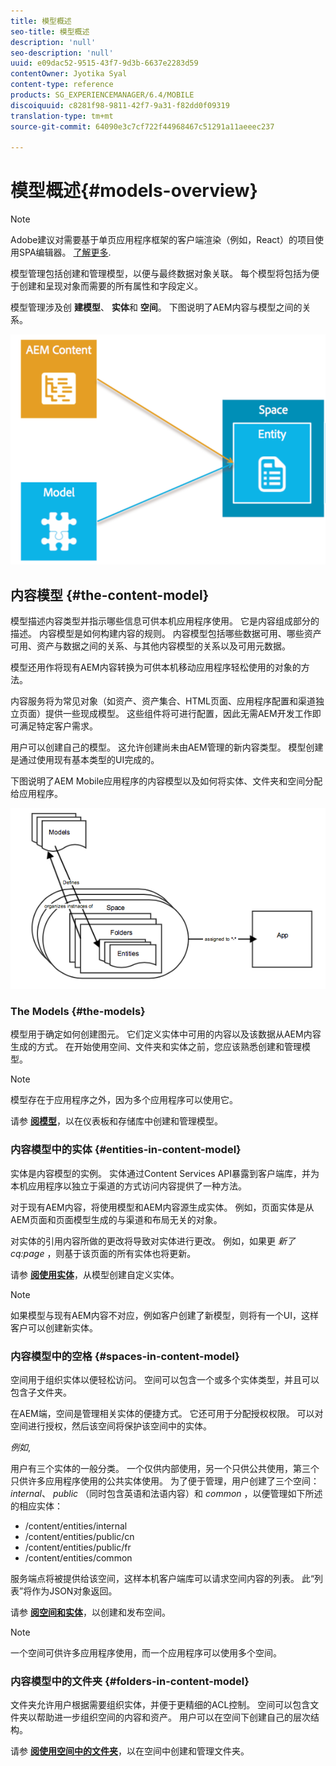 ```yaml
---
title: 模型概述
seo-title: 模型概述
description: 'null'
seo-description: 'null'
uuid: e09dac52-9515-43f7-9d3b-6637e2283d59
contentOwner: Jyotika Syal
content-type: reference
products: SG_EXPERIENCEMANAGER/6.4/MOBILE
discoiquuid: c8281f98-9811-42f7-9a31-f82dd0f09319
translation-type: tm+mt
source-git-commit: 64090e3c7cf722f44968467c51291a11aeeec237

---
```



# 模型概述{#models-overview}

>[!NOTE]
>
>Adobe建议对需要基于单页应用程序框架的客户端渲染（例如，React）的项目使用SPA编辑器。 [了解更多](/help/sites-developing/spa-overview.md).

模型管理包括创建和管理模型，以便与最终数据对象关联。 每个模型将包括为便于创建和呈现对象而需要的所有属性和字段定义。

模型管理涉及创 **建模型**、 **实体**&#x200B;和 **空间**。 下图说明了AEM内容与模型之间的关系。

![chlimage_1-81](assets/chlimage_1-81.png)

## 内容模型 {#the-content-model}

模型描述内容类型并指示哪些信息可供本机应用程序使用。 它是内容组成部分的描述。 内容模型是如何构建内容的规则。 内容模型包括哪些数据可用、哪些资产可用、资产与数据之间的关系、与其他内容模型的关系以及可用元数据。

模型还用作将现有AEM内容转换为可供本机移动应用程序轻松使用的对象的方法。

内容服务将为常见对象（如资产、资产集合、HTML页面、应用程序配置和渠道独立页面）提供一些现成模型。 这些组件将可进行配置，因此无需AEM开发工作即可满足特定客户需求。

用户可以创建自己的模型。 这允许创建尚未由AEM管理的新内容类型。 模型创建是通过使用现有基本类型的UI完成的。

下图说明了AEM Mobile应用程序的内容模型以及如何将实体、文件夹和空间分配给应用程序。

![chlimage_1-82](assets/chlimage_1-82.png)

### The Models {#the-models}

模型用于确定如何创建图元。 它们定义实体中可用的内容以及该数据从AEM内容生成的方式。 在开始使用空间、文件夹和实体之前，您应该熟悉创建和管理模型。

>[!NOTE]
>
>模型存在于应用程序之外，因为多个应用程序可以使用它。


请参 **[阅模型](/help/mobile/administer-mobile-apps.md)**，以在仪表板和存储库中创建和管理模型。

### 内容模型中的实体 {#entities-in-content-model}

实体是内容模型的实例。 实体通过Content Services API暴露到客户端库，并为本机应用程序以独立于渠道的方式访问内容提供了一种方法。

对于现有AEM内容，将使用模型和AEM内容源生成实体。 例如，页面实体是从AEM页面和页面模型生成的与渠道和布局无关的对象。

对实体的引用内容所做的更改将导致对实体进行更改。 例如，如果更 *新了cq:page* ，则基于该页面的所有实体也将更新。

请参 **[阅使用实体](/help/mobile/spaces-and-entities.md)**，从模型创建自定义实体。

>[!NOTE]
>
>如果模型与现有AEM内容不对应，例如客户创建了新模型，则将有一个UI，这样客户可以创建新实体。


### 内容模型中的空格 {#spaces-in-content-model}

空间用于组织实体以便轻松访问。 空间可以包含一个或多个实体类型，并且可以包含子文件夹。

在AEM端，空间是管理相关实体的便捷方式。 它还可用于分配授权权限。 可以对空间进行授权，然后该空间将保护该空间中的实体。

*例如*,

用户有三个实体的一般分类。 一个仅供内部使用，另一个只供公共使用，第三个只供许多应用程序使用的公共实体使用。 为了便于管理，用户创建了三个空间： *internal*、 *public* （同时包含英语和法语内容）和 *common* ，以便管理如下所述的相应实体：

* /content/entities/internal
* /content/entities/public/cn
* /content/entities/public/fr
* /content/entities/common

服务端点将被提供给该空间，这样本机客户端库可以请求空间内容的列表。 此“列表”将作为JSON对象返回。

请参 **[阅空间和实体](/help/mobile/spaces-and-entities.md)**，以创建和发布空间。

>[!NOTE]
>
>一个空间可供许多应用程序使用，而一个应用程序可以使用多个空间。

### 内容模型中的文件夹 {#folders-in-content-model}

文件夹允许用户根据需要组织实体，并便于更精细的ACL控制。 空间可以包含文件夹以帮助进一步组织空间的内容和资产。 用户可以在空间下创建自己的层次结构。

请参 **[阅使用空间中的文件夹](/help/mobile/spaces-and-entities.md)**，以在空间中创建和管理文件夹。
